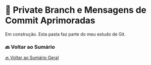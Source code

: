 # 🌿 Private Branch e Mensagens de Commit Aprimoradas

Em construção. Esta pasta faz parte do meu estudo de Git.

<!-- Você pode substituir esse conteúdo pelo texto completo da etapa assim que praticar -->



### 🔙 Voltar ao Sumário

[🔙 Voltar ao Sumário Geral](../README.md)